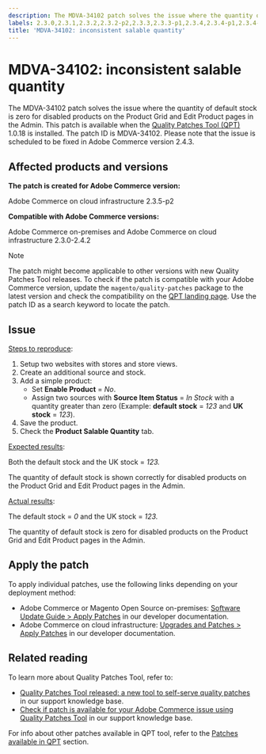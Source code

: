 ```yaml
---
description: The MDVA-34102 patch solves the issue where the quantity of default stock is zero for disabled products on the Product Grid and Edit Product pages in the Admin. This patch is available when the Quality Patches Tool (QPT) 1.0.18 is installed. The patch ID is MDVA-34102. Please note that the issue is scheduled to be fixed in Adobe Commerce version 2.4.3.
labels: 2.3.0,2.3.1,2.3.2,2.3.2-p2,2.3.3,2.3.3-p1,2.3.4,2.3.4-p1,2.3.4-p2,2.3.5,2.3.5-p1,2.3.5-p2,2.3.6,2.3.6-p1,2.4.0,2.4.0-p1,2.4.1,2.4.1-p1,2.4.2,Default Stock,Edit Product,QPT 1.0.18,QPT patches,Magento Commerce,Magento Commerce Cloud,Quality Patches Tool,Product Grid,disabled product,salable quantity,Adobe Commerce,cloud infrastructure,on-premises,quality patches for Adobe Commerce,Magento Open Source
title: 'MDVA-34102: inconsistent salable quantity'
---
```


# MDVA-34102: inconsistent salable quantity

The MDVA-34102 patch solves the issue where the quantity of default stock is zero for disabled products on the Product Grid and Edit Product pages in the Admin. This patch is available when the [Quality Patches Tool (QPT)](https://support.magento.com/hc/en-us/articles/360047139492) 1.0.18 is installed. The patch ID is MDVA-34102. Please note that the issue is scheduled to be fixed in Adobe Commerce version 2.4.3.

## Affected products and versions

**The patch is created for Adobe Commerce version:**

Adobe Commerce on cloud infrastructure 2.3.5-p2

**Compatible with Adobe Commerce versions:**

Adobe Commerce on-premises and Adobe Commerce on cloud infrastructure 2.3.0-2.4.2

>[!NOTE]
>
>The patch might become applicable to other versions with new Quality Patches Tool releases. To check if the patch is compatible with your Adobe Commerce version, update the `magento/quality-patches` package to the latest version and check the compatibility on the [QPT landing page](https://devdocs.magento.com/quality-patches/tool.html#patch-grid). Use the patch ID as a search keyword to locate the patch.

## Issue

<u>Steps to reproduce</u>:

1. Setup two websites with stores and store views.
1. Create an additional source and stock.
1. Add a simple product:
    * Set **Enable Product** = *No*.
    * Assign two sources with **Source Item Status** = *In Stock* with a quantity greater than zero (Example: **default stock** = *123* and **UK stock** = *123*).
1. Save the product.
1. Check the **Product Salable Quantity** tab.

<u>Expected results</u>:

Both the default stock and the UK stock = *123.*

The quantity of default stock is shown correctly for disabled products on the Product Grid and Edit Product pages in the Admin.

<u>Actual results</u>:

The default stock = *0* and the UK stock = *123.*

The quantity of default stock is zero for disabled products on the Product Grid and Edit Product pages in the Admin.

## Apply the patch

To apply individual patches, use the following links depending on your deployment method:

* Adobe Commerce or Magento Open Source on-premises: [Software Update Guide > Apply Patches](https://devdocs.magento.com/guides/v2.4/comp-mgr/patching/mqp.html) in our developer documentation.
* Adobe Commerce on cloud infrastructure: [Upgrades and Patches > Apply Patches](https://devdocs.magento.com/cloud/project/project-patch.html) in our developer documentation.

## Related reading

To learn more about Quality Patches Tool, refer to:

* [Quality Patches Tool released: a new tool to self-serve quality patches](https://support.magento.com/hc/en-us/articles/360047139492) in our support knowledge base.
* [Check if patch is available for your Adobe Commerce issue using Quality Patches Tool](https://support.magento.com/hc/en-us/articles/360047125252) in our support knowledge base.

For info about other patches available in QPT tool, refer to the [Patches available in QPT](https://support.magento.com/hc/en-us/sections/360010506631-Patches-available-in-QPT-tool-) section.